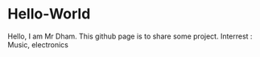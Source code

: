 # Hello-World

Hello, I am Mr Dham. 
This github page is to share some project. 
Interrest : Music, electronics 
